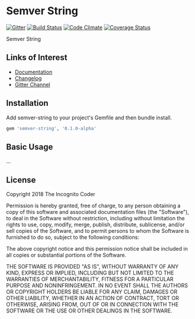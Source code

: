 # Semver String

[![Gitter](https://badges.gitter.im/theincognitocoder/semver-string.svg)](https://gitter.im/theincognitocoder/semver-string?utm_source=badge&utm_medium=badge&utm_campaign=pr-badge) [![Build Status](https://travis-ci.org/theincognitocoder/semver-string.svg?branch=master)](https://travis-ci.org/theincognitocoder/semver-string) [![Code Climate](https://codeclimate.com/github/theincognitocoder/semver-string.svg)](https://codeclimate.com/github/theincognitocoder/semver-string) [![Coverage Status](https://coveralls.io/repos/theincognitocoder/semver-string/badge.svg?branch=master)](https://coveralls.io/r/theincognitocoder/semver-string?branch=master)

Semver String

## Links of Interest

* [Documentation](https://www.rubydoc.info/github/theincognitocoder/semver-string/master)
* [Changelog](https://github.com/theincognitocoder/semver-string/blob/master/CHANGELOG.md)
* [Gitter Channel](https://gitter.im/theincognitocoder/semver-string)

## Installation

Add semver-string to your project's Gemfile and then bundle install.

```ruby
gem 'semver-string', '0.1.0-alpha'
```

## Basic Usage

...

## License

Copyright 2018 The Incognito Coder

Permission is hereby granted, free of charge, to any person obtaining a copy
of this software and associated documentation files (the "Software"), to deal
in the Software without restriction, including without limitation the rights
to use, copy, modify, merge, publish, distribute, sublicense, and/or sell
copies of the Software, and to permit persons to whom the Software is furnished
to do so, subject to the following conditions:

The above copyright notice and this permission notice shall be included in
all copies or substantial portions of the Software.

THE SOFTWARE IS PROVIDED "AS IS", WITHOUT WARRANTY OF ANY KIND, EXPRESS OR
IMPLIED, INCLUDING BUT NOT LIMITED TO THE WARRANTIES OF MERCHANTABILITY,
FITNESS FOR A PARTICULAR PURPOSE AND NONINFRINGEMENT. IN NO EVENT SHALL THE
AUTHORS OR COPYRIGHT HOLDERS BE LIABLE FOR ANY CLAIM, DAMAGES OR OTHER
LIABILITY, WHETHER IN AN ACTION OF CONTRACT, TORT OR OTHERWISE, ARISING FROM,
OUT OF OR IN CONNECTION WITH THE SOFTWARE OR THE USE OR OTHER DEALINGS IN THE
SOFTWARE.
